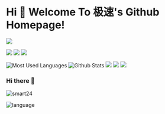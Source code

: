 # Hi 🎉 Welcome To 极速's Github Homepage!

<img src="https://readme-typing-svg.herokuapp.com/?lines=Hello,%20Visitor!;Welcome%20To%20My%20Github%20Homepage!&font=Roboto" />

<p>
<img src="https://img.shields.io/static/v1?label=Program&message=Android&color=blue"/>
<a href="https://juejin.cn/user/3720403075742942"><img src="https://img.shields.io/static/v1?label=Blog&message=稀土掘金&color=red"/></a>
<img src="https://visitor-badge.glitch.me/badge?page_id=https://github.com/smart24&right_color=red" />
</p>

![Most Used Languages](https://github-readme-stats.vercel.app/api/top-langs/?username=smart24&theme=light&layout=compact)
![Github Stats](https://github-readme-stats.vercel.app/api?username=smart24&show_icons=true&theme=light&count_private=true)
![](https://stats.justsong.cn/api/csdn?id=wangzirui32&theme=dark)
![](https://stats.justsong.cn/api/bilibili/?id=1513364019&theme=dark)
![](https://activity-graph.herokuapp.com/graph?username=wangzirui32&theme=github)


### Hi there 👋  

![smart24](https://github-readme-stats.vercel.app/api?username=smart24&show_icons=true&theme=light&count_private=true)  

![language](https://github-readme-stats.vercel.app/api/top-langs/?username=smart24&theme=light&layout=compact)  

<!--
**smart24/smart24** is a ✨ _special_ ✨ repository because its `README.md` (this file) appears on your GitHub profile.

Here are some ideas to get you started:

- 🔭 I’m currently working on ...
- 🌱 I’m currently learning ...
- 👯 I’m looking to collaborate on ...
- 🤔 I’m looking for help with ...
- 💬 Ask me about ...
- 📫 How to reach me: ...
- 😄 Pronouns: ...
- ⚡ Fun fact: ...
-->

